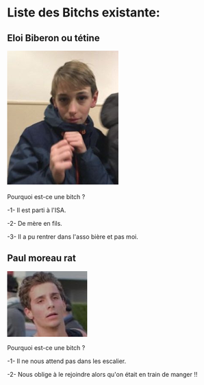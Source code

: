 <html>

<h1>Liste des Bitchs existante:</h1>
<h2>Eloi Biberon ou tétine</h2>

<img>![Alt text](image.png) 

<p> Pourquoi est-ce une bitch ?</p>

<p>-1- Il est parti à l'ISA.</p>
<P>-2- De mère en fils. </p>
<P>-3- Il a pu rentrer dans l'asso bière et pas moi.</p>

<h2>Paul moreau rat</h2>

<img>![image](image-1.png)

<p> Pourquoi est-ce une bitch ?</P>
<p> -1- Il ne nous attend pas dans les escalier.</p> 
<P> -2- Nous oblige à le rejoindre alors qu'on était en train de manger !! </p>
